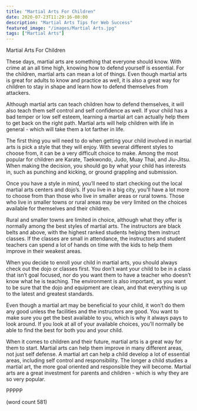 ```yaml
---
title: "Martial Arts For Children"
date: 2020-07-23T11:29:16-08:00
description: "Martial Arts Tips for Web Success"
featured_image: "/images/Martial Arts.jpg"
tags: ["Martial Arts"]
---
```


Martial Arts For Children

These days, martial arts are something that everyone should know.  With crime at an all time high, knowing how to defend yourself is essential.  For the children, martial arts can mean a lot of things.  Even though martial arts is great for adults to know and practice as well, it is also a great way for children to stay in shape and learn how to defend themselves from attackers.

Although martial arts can teach children how to defend themselves, it will also teach them self control and self confidence as well.  If your child has a bad temper or low self esteem, learning a martial art can actually help them to get back on the right path.  Martial arts will help children with life in general - which will take them a lot farther in life.

The first thing you will need to do when getting your child involved in martial arts is pick a style that they will enjoy.  With several different styles to choose from, it can be a very difficult choice to make.  Among the most popular for children are Karate, Taekwondo, Judo, Muay Thai, and Jiu-Jitsu.  When making the decision, you should go by what your child has interests in, such as punching and kicking, or ground grappling and submission.

Once you have a style in mind, you’ll need to start checking out the local martial arts centers and dojo’s.  If you live in a big city, you’ll have a lot more to choose from than those who live in smaller areas or rural towns.  Those who live in smaller towns or rural areas may be very limited on the choices available for themselves and their children.

Rural and smaller towns are limited in choice, although what they offer is normally among the best styles of martial arts.  The instructors are black belts and above, with the highest ranked students helping them instruct classes.  If the classes are small in attendance, the instructors and student teachers can spend a lot of hands on time with the kids to help them improve in their weakest areas.

When you decide to enroll your child in martial arts, you should always check out the dojo or classes first.  You don’t want your child to be in a class that isn’t goal focused, nor do you want them to have a teacher who doesn’t know what he is teaching.  The environment is also important, as you want to be sure that the dojo and equipment are clean, and that everything is up to the latest and greatest standards.

Even though a martial art may be beneficial to your child, it won’t do them any good unless the facilities and the instructors are good.  You want to make sure you get the best available to you, which is why it always pays to look around.  If you look at all of your available choices, you’ll normally be able to find the best for both you and your child.

When it comes to children and their future, martial arts is a great way for them to start.  Martial arts can help them improve in many different areas, not just self defense.  A martial art can help a child develop a lot of essential areas, including self control and responsibility.  The longer a child studies a martial art, the more goal oriented and responsible they will become.  Martial arts are a great investment for parents and children - which is why they are so very popular.

PPPPP

(word count 581)
